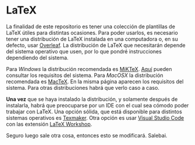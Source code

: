 # LaTeX

La finalidad de este repositorio es tener una colección de plantillas de LaTeX útiles para distintas ocasiones. Para poder usarlos, es necesario tener una distribución de LaTeX instalada en una computadora o, en su defecto, usar [Overleaf](https://www.overleaf.com). La distribución de LaTeX que necesitarán depende del sistema operativo que usen, por lo que pondré instrucciones dependiendo del sistema.

Para _Windows_ la distribución recomendada es [MiKTeX](https://miktex.org/download). [Aquí](https://miktex.org/kb/prerequisites) pueden consultar los requisitos del sistema.
Para _MacOSX_ la distribución recomendada es [MacTeX](https://www.tug.org/mactex/). En la misma página aparecen los requisitos del sistema.
Para otras distribuciones habrá que verlo caso a caso.

**Una vez** que se haya instalado la distribución, y solamente después de instalarla, habrá que preocuparse por un IDE con el cual sea cómodo poder trabajar con LaTeX. Una opción sólida, que está disponible para distintos sistemas operativos es [Texmaker](https://www.xm1math.net/texmaker/). Otra opción es usar [Visual Studio Code](https://code.visualstudio.com/) con las extensión [LaTeX Workshop](https://marketplace.visualstudio.com/items?itemName=James-Yu.latex-workshop).

Seguro luego sale otra cosa, entonces esto se modificará. Salebai.
